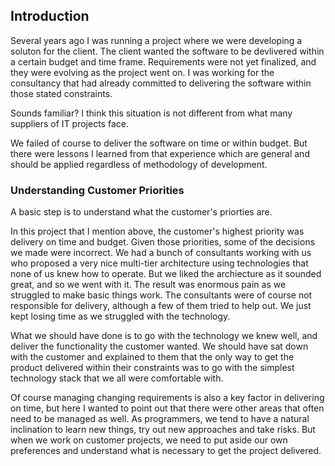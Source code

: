 ## Introduction

Several years ago I was running a project where we were developing a soluton for the client. The client wanted the software to
be devlivered within a certain budget and time frame. Requirements were not yet finalized, and they were evolving as the 
project went on. I was working for the consultancy that had already committed to delivering the software within those stated 
constraints.

Sounds familiar? I think this situation is not different from what many suppliers of IT projects face.

We failed of course to deliver the software on time or within budget. But there were lessons I learned from that experience
which are general and should be applied regardless of methodology of development.

### Understanding Customer Priorities
A basic step is to understand what the customer's priorties are.

In this project that I mention above, the customer's highest priority was delivery on time and budget. Given those priorities, some of the
decisions we made were incorrect. We had a bunch of consultants working with us who proposed a very nice multi-tier architecture
using technologies that none of us knew how to operate. But we liked the archiecture as it sounded great, and so we went with it.
The result was enormous pain as we struggled to make basic things work. The consultants were of course not responsible for delivery, 
although a few of them tried to help out. We just kept losing time as we struggled with the technology.

What we should have done is to go with the technology we knew well, and deliver the functionality the customer wanted. We should have
sat down with the customer and explained to them that the only way to get the product delivered within their constraints was to
go with the simplest technology stack that we all were comfortable with.

Of course managing changing requirements is also a key factor in delivering on time, but here I wanted to point out that there were
other areas that often need to be managed as well. As programmers, we tend to have a natural inclination to learn new things, try out
new approaches and take risks. But when we work on customer projects, we need to put aside our own preferences and understand what
is necessary to get the project delivered.

